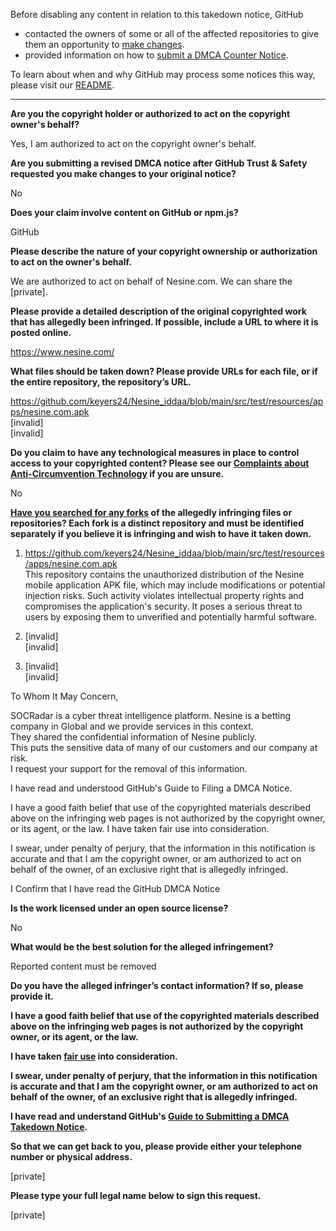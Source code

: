Before disabling any content in relation to this takedown notice, GitHub
- contacted the owners of some or all of the affected repositories to give them an opportunity to [make changes](https://docs.github.com/en/github/site-policy/dmca-takedown-policy#a-how-does-this-actually-work).
- provided information on how to [submit a DMCA Counter Notice](https://docs.github.com/en/articles/guide-to-submitting-a-dmca-counter-notice).

To learn about when and why GitHub may process some notices this way, please visit our [README](https://github.com/github/dmca/blob/master/README.md#anatomy-of-a-takedown-notice).

---

**Are you the copyright holder or authorized to act on the copyright owner's behalf?**

Yes, I am authorized to act on the copyright owner's behalf.

**Are you submitting a revised DMCA notice after GitHub Trust & Safety requested you make changes to your original notice?**

No

**Does your claim involve content on GitHub or npm.js?**

GitHub 

**Please describe the nature of your copyright ownership or authorization to act on the owner's behalf.**

We are authorized to act on behalf of Nesine.com. We can share the [private].

**Please provide a detailed description of the original copyrighted work that has allegedly been infringed. If possible, include a URL to where it is posted online.**

https://www.nesine.com/

**What files should be taken down? Please provide URLs for each file, or if the entire repository, the repository’s URL.**

https://github.com/keyers24/Nesine_iddaa/blob/main/src/test/resources/apps/nesine.com.apk  
[invalid]  
[invalid]  

**Do you claim to have any technological measures in place to control access to your copyrighted content? Please see our <a href="https://docs.github.com/articles/guide-to-submitting-a-dmca-takedown-notice#complaints-about-anti-circumvention-technology">Complaints about Anti-Circumvention Technology</a> if you are unsure.**

No

**<a href="https://docs.github.com/articles/dmca-takedown-policy#b-what-about-forks-or-whats-a-fork">Have you searched for any forks</a> of the allegedly infringing files or repositories? Each fork is a distinct repository and must be identified separately if you believe it is infringing and wish to have it taken down.**

1. https://github.com/keyers24/Nesine_iddaa/blob/main/src/test/resources/apps/nesine.com.apk  
This repository contains the unauthorized distribution of the Nesine mobile application APK file, which may include modifications or potential injection risks. Such activity violates intellectual property rights and compromises the application's security. It poses a serious threat to users by exposing them to unverified and potentially harmful software.

2. [invalid]  
[invalid]

3. [invalid]  
[invalid]  

To Whom It May Concern,

SOCRadar is a cyber threat intelligence platform. Nesine is a betting company in Global and we provide services in this context.  
They shared the confidential information of Nesine publicly.  
This puts the sensitive data of many of our customers and our company at risk.  
I request your support for the removal of this information.  

I have read and understood GitHub's Guide to Filing a DMCA Notice.  

I have a good faith belief that use of the copyrighted materials described above on the infringing web pages is not authorized by the copyright owner, or its agent, or the law. I have taken fair use into consideration.

I swear, under penalty of perjury, that the information in this notification is accurate and that I am the copyright owner, or am authorized to act on behalf of the owner, of an exclusive right that is allegedly infringed.

I Confirm that I have read the GitHub DMCA Notice

**Is the work licensed under an open source license?**

No

**What would be the best solution for the alleged infringement?**

Reported content must be removed

**Do you have the alleged infringer’s contact information? If so, please provide it.**

**I have a good faith belief that use of the copyrighted materials described above on the infringing web pages is not authorized by the copyright owner, or its agent, or the law.**

**I have taken <a href="https://www.lumendatabase.org/topics/22">fair use</a> into consideration.**

**I swear, under penalty of perjury, that the information in this notification is accurate and that I am the copyright owner, or am authorized to act on behalf of the owner, of an exclusive right that is allegedly infringed.**

**I have read and understand GitHub's <a href="https://docs.github.com/articles/guide-to-submitting-a-dmca-takedown-notice/">Guide to Submitting a DMCA Takedown Notice</a>.**

**So that we can get back to you, please provide either your telephone number or physical address.**

[private]

**Please type your full legal name below to sign this request.**

[private]
